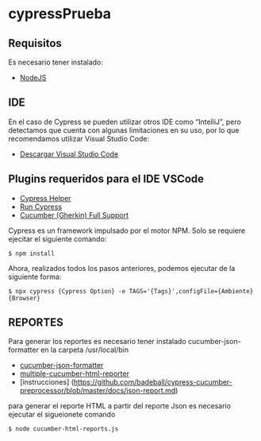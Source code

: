 # cypressPrueba


## Requisitos

Es necesario tener instalado:

* [NodeJS](https://nodejs.org/en/download/)

## IDE

En el caso de Cypress se pueden utilizar otros IDE como “IntelliJ”, pero detectamos que cuenta con algunas limitaciones en su uso, por lo que recomendamos utilizar Visual Studio Code:

* [Descargar Visual Studio Code](https://code.visualstudio.com/download)

## Plugins requeridos para el IDE VSCode

* [Cypress Helper](https://marketplace.visualstudio.com/items?itemName=Shelex.vscode-cy-helper)
* [Run Cypress](https://marketplace.visualstudio.com/items?itemName=coreylight.run-cy)
* [Cucumber (Gherkin) Full Support](https://marketplace.visualstudio.com/items?itemName=alexkrechik.cucumberautocomplete)

Cypress es un framework impulsado por el motor NPM. Solo se requiere ejecitar el
siguiente comando:

```
$ npm install
```

Ahora, realizados todos los pasos anteriores, podemos ejecutar de la siguiente forma:
```
$ npx cypress {Cypress Option} -e TAGS='{Tags}',configFile={Ambiente} {Browser}
```

## REPORTES

Para generar los reportes es necesario tener instalado cucumber-json-formatter en la carpeta /usr/local/bin

* [cucumber-json-formatter](https://github.com/cucumber/json-formatter)
* [multiple-cucumber-html-reporter](https://www.npmjs.com/package/multiple-cucumber-html-reporter)
* [instrucciones] (https://github.com/badeball/cypress-cucumber-preprocessor/blob/master/docs/json-report.md)

para generar el reporte HTML a partir del reporte Json es necesario ejecutar el sigueionete comando

```
$ node cucumber-html-reports.js
```